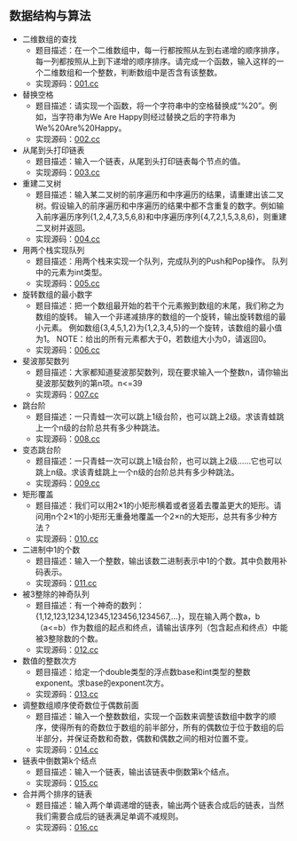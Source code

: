 ## 数据结构与算法

- 二维数组的查找
  - 题目描述：在一个二维数组中，每一行都按照从左到右递增的顺序排序，每一列都按照从上到下递增的顺序排序。请完成一个函数，输入这样的一个二维数组和一个整数，判断数组中是否含有该整数。
  - 实现源码：[001.cc](./001.cc)
- 替换空格
  - 题目描述：请实现一个函数，将一个字符串中的空格替换成“%20”。例如，当字符串为We Are Happy则经过替换之后的字符串为We%20Are%20Happy。
  - 实现源码：[002.cc](./002.cc)
- 从尾到头打印链表
  - 题目描述：输入一个链表，从尾到头打印链表每个节点的值。
  - 实现源码：[003.cc](./003.cc)
- 重建二叉树
  - 题目描述：输入某二叉树的前序遍历和中序遍历的结果，请重建出该二叉树。假设输入的前序遍历和中序遍历的结果中都不含重复的数字。例如输入前序遍历序列{1,2,4,7,3,5,6,8}和中序遍历序列{4,7,2,1,5,3,8,6}，则重建二叉树并返回。
  - 实现源码：[004.cc](./004.cc)
- 用两个栈实现队列
  - 题目描述：用两个栈来实现一个队列，完成队列的Push和Pop操作。 队列中的元素为int类型。
  - 实现源码：[005.cc](./005.cc)
- 旋转数组的最小数字
  - 题目描述：把一个数组最开始的若干个元素搬到数组的末尾，我们称之为数组的旋转。 输入一个非递减排序的数组的一个旋转，输出旋转数组的最小元素。 例如数组{3,4,5,1,2}为{1,2,3,4,5}的一个旋转，该数组的最小值为1。 NOTE：给出的所有元素都大于0，若数组大小为0，请返回0。
  - 实现源码：[006.cc](./006.cc)
- 斐波那契数列
  - 题目描述：大家都知道斐波那契数列，现在要求输入一个整数n，请你输出斐波那契数列的第n项。n<=39
  - 实现源码：[007.cc](./007.cc)
- 跳台阶
  - 题目描述：一只青蛙一次可以跳上1级台阶，也可以跳上2级。求该青蛙跳上一个n级的台阶总共有多少种跳法。
  - 实现源码：[008.cc](./008.cc)
- 变态跳台阶
  - 题目描述：一只青蛙一次可以跳上1级台阶，也可以跳上2级……它也可以跳上n级。求该青蛙跳上一个n级的台阶总共有多少种跳法。
  - 实现源码：[009.cc](./009.cc)
- 矩形覆盖
  - 题目描述：我们可以用2×1的小矩形横着或者竖着去覆盖更大的矩形。请问用n个2×1的小矩形无重叠地覆盖一个2×n的大矩形，总共有多少种方法？
  - 实现源码：[010.cc](./010.cc)
- 二进制中1的个数
  - 题目描述：输入一个整数，输出该数二进制表示中1的个数。其中负数用补码表示。
  - 实现源码：[011.cc](./011.cc)
- 被3整除的神奇队列
  - 题目描述：有一个神奇的数列：{1,12,123,1234,12345,123456,1234567,...}，现在输入两个数a，b（a<=b）作为数组的起点和终点，请输出该序列（包含起点和终点）中能被3整除数的个数。
  - 实现源码：[012.cc](./012.cc)
- 数值的整数次方
  - 题目描述：给定一个double类型的浮点数base和int类型的整数exponent。求base的exponent次方。
  - 实现源码：[013.cc](./013.cc)
- 调整数组顺序使奇数位于偶数前面
  - 题目描述：输入一个整数数组，实现一个函数来调整该数组中数字的顺序，使得所有的奇数位于数组的前半部分，所有的偶数位于位于数组的后半部分，并保证奇数和奇数，偶数和偶数之间的相对位置不变。
  - 实现源码：[014.cc](./014.cc)
- 链表中倒数第k个结点
  - 题目描述：输入一个链表，输出该链表中倒数第k个结点。
  - 实现源码：[015.cc](./015.cc)
- 合并两个排序的链表
  - 题目描述：输入两个单调递增的链表，输出两个链表合成后的链表，当然我们需要合成后的链表满足单调不减规则。
  - 实现源码：[016.cc](./016.cc)
